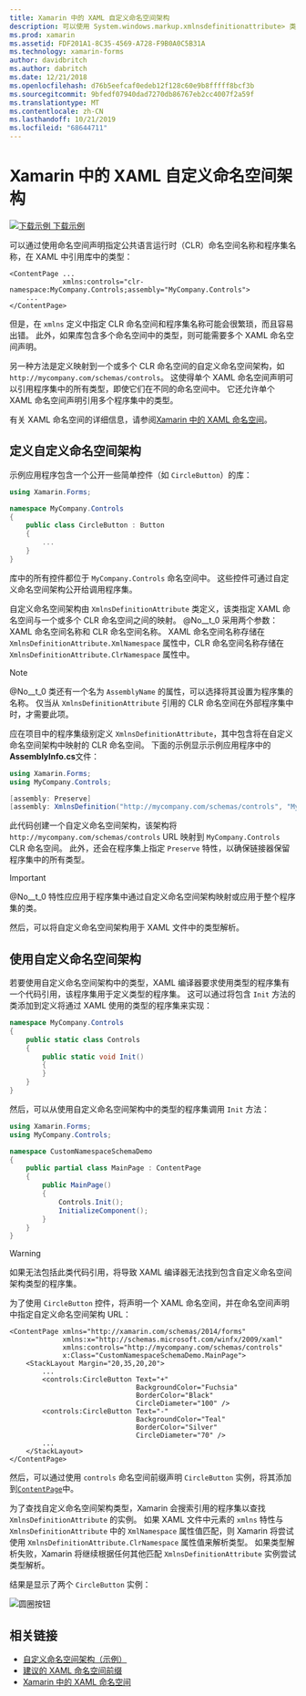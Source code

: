 ```yaml
---
title: Xamarin 中的 XAML 自定义命名空间架构
description: 可以使用 System.windows.markup.xmlnsdefinitionattribute> 类定义 XAML 自定义命名空间架构，该类指定自定义 URL 和一个或多个 CLR 命名空间之间的映射。 然后，可以在 XAML 命名空间声明中使用自定义命名空间架构。
ms.prod: xamarin
ms.assetid: FDF201A1-8C35-4569-A728-F9B0A0C5B31A
ms.technology: xamarin-forms
author: davidbritch
ms.author: dabritch
ms.date: 12/21/2018
ms.openlocfilehash: d76b5eefcaf0edeb12f128c60e9b8fffff8bcf3b
ms.sourcegitcommit: 9bfedf07940dad7270db86767eb2cc4007f2a59f
ms.translationtype: MT
ms.contentlocale: zh-CN
ms.lasthandoff: 10/21/2019
ms.locfileid: "68644711"
---
```

# <a name="xaml-custom-namespace-schemas-in-xamarinforms"></a>Xamarin 中的 XAML 自定义命名空间架构

[![下载示例](~/media/shared/download.png) 下载示例](https://docs.microsoft.com/samples/xamarin/xamarin-forms-samples/xaml-customnamespaceschemas)

可以通过使用命名空间声明指定公共语言运行时（CLR）命名空间名称和程序集名称，在 XAML 中引用库中的类型：

```xaml
<ContentPage ...
             xmlns:controls="clr-namespace:MyCompany.Controls;assembly="MyCompany.Controls">
    ...
</ContentPage>
```

但是，在 `xmlns` 定义中指定 CLR 命名空间和程序集名称可能会很繁琐，而且容易出错。 此外，如果库包含多个命名空间中的类型，则可能需要多个 XAML 命名空间声明。

另一种方法是定义映射到一个或多个 CLR 命名空间的自定义命名空间架构，如 `http://mycompany.com/schemas/controls`。 这使得单个 XAML 命名空间声明可以引用程序集中的所有类型，即使它们在不同的命名空间中。 它还允许单个 XAML 命名空间声明引用多个程序集中的类型。

有关 XAML 命名空间的详细信息，请参阅[Xamarin 中的 XAML 命名空间](namespaces.md)。

## <a name="defining-a-custom-namespace-schema"></a>定义自定义命名空间架构

示例应用程序包含一个公开一些简单控件（如 `CircleButton`）的库：

```csharp
using Xamarin.Forms;

namespace MyCompany.Controls
{
    public class CircleButton : Button
    {
        ...
    }
}
```

库中的所有控件都位于 `MyCompany.Controls` 命名空间中。 这些控件可通过自定义命名空间架构公开给调用程序集。

自定义命名空间架构由 `XmlnsDefinitionAttribute` 类定义，该类指定 XAML 命名空间与一个或多个 CLR 命名空间之间的映射。 @No__t_0 采用两个参数： XAML 命名空间名称和 CLR 命名空间名称。 XAML 命名空间名称存储在 `XmlnsDefinitionAttribute.XmlNamespace` 属性中，CLR 命名空间名称存储在 `XmlnsDefinitionAttribute.ClrNamespace` 属性中。

> [!NOTE]
> @No__t_0 类还有一个名为 `AssemblyName` 的属性，可以选择将其设置为程序集的名称。 仅当从 `XmlnsDefinitionAttribute` 引用的 CLR 命名空间在外部程序集中时，才需要此项。

应在项目中的程序集级别定义 `XmlnsDefinitionAttribute`，其中包含将在自定义命名空间架构中映射的 CLR 命名空间。 下面的示例显示示例应用程序中的**AssemblyInfo.cs**文件：

```csharp
using Xamarin.Forms;
using MyCompany.Controls;

[assembly: Preserve]
[assembly: XmlnsDefinition("http://mycompany.com/schemas/controls", "MyCompany.Controls")]
```

此代码创建一个自定义命名空间架构，该架构将 `http://mycompany.com/schemas/controls` URL 映射到 `MyCompany.Controls` CLR 命名空间。 此外，还会在程序集上指定 `Preserve` 特性，以确保链接器保留程序集中的所有类型。

> [!IMPORTANT]
> @No__t_0 特性应应用于程序集中通过自定义命名空间架构映射或应用于整个程序集的类。

然后，可以将自定义命名空间架构用于 XAML 文件中的类型解析。

## <a name="consuming-a-custom-namespace-schema"></a>使用自定义命名空间架构

若要使用自定义命名空间架构中的类型，XAML 编译器要求使用类型的程序集有一个代码引用，该程序集用于定义类型的程序集。 这可以通过将包含 `Init` 方法的类添加到定义将通过 XAML 使用的类型的程序集来实现：

```csharp
namespace MyCompany.Controls
{
    public static class Controls
    {
        public static void Init()
        {
        }
    }
}
```

然后，可以从使用自定义命名空间架构中的类型的程序集调用 `Init` 方法：

```csharp
using Xamarin.Forms;
using MyCompany.Controls;

namespace CustomNamespaceSchemaDemo
{
    public partial class MainPage : ContentPage
    {
        public MainPage()
        {
            Controls.Init();
            InitializeComponent();
        }
    }
}
```

> [!WARNING]
> 如果无法包括此类代码引用，将导致 XAML 编译器无法找到包含自定义命名空间架构类型的程序集。

为了使用 `CircleButton` 控件，将声明一个 XAML 命名空间，并在命名空间声明中指定自定义命名空间架构 URL：

```xaml
<ContentPage xmlns="http://xamarin.com/schemas/2014/forms"
             xmlns:x="http://schemas.microsoft.com/winfx/2009/xaml"
             xmlns:controls="http://mycompany.com/schemas/controls"
             x:Class="CustomNamespaceSchemaDemo.MainPage">
    <StackLayout Margin="20,35,20,20">
        ...
        <controls:CircleButton Text="+"
                               BackgroundColor="Fuchsia"
                               BorderColor="Black"
                               CircleDiameter="100" />
        <controls:CircleButton Text="-"
                               BackgroundColor="Teal"
                               BorderColor="Silver"
                               CircleDiameter="70" />
        ...
    </StackLayout>
</ContentPage>
```

然后，可以通过使用 `controls` 命名空间前缀声明 `CircleButton` 实例，将其添加到[`ContentPage`](xref:Xamarin.Forms.ContentPage)中。

为了查找自定义命名空间架构类型，Xamarin 会搜索引用的程序集以查找 `XmlnsDefinitionAttribute` 的实例。 如果 XAML 文件中元素的 `xmlns` 特性与 `XmlnsDefinitionAttribute` 中的 `XmlNamespace` 属性值匹配，则 Xamarin 将尝试使用 `XmlnsDefinitionAttribute.ClrNamespace` 属性值来解析类型。 如果类型解析失败，Xamarin 将继续根据任何其他匹配 `XmlnsDefinitionAttribute` 实例尝试类型解析。

结果是显示了两个 `CircleButton` 实例：

![圆圈按钮](custom-namespace-schemas-images/circle-buttons.png "圆圈按钮")

## <a name="related-links"></a>相关链接

- [自定义命名空间架构（示例）](https://docs.microsoft.com/samples/xamarin/xamarin-forms-samples/xaml-customnamespaceschemas)
- [建议的 XAML 命名空间前缀](custom-prefix.md)
- [Xamarin 中的 XAML 命名空间](namespaces.md)
